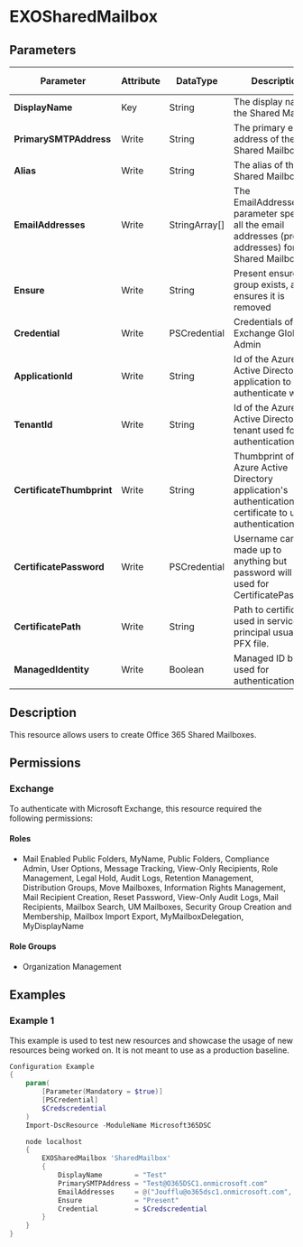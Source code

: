 ﻿# EXOSharedMailbox

## Parameters

| Parameter | Attribute | DataType | Description | Allowed Values |
| --- | --- | --- | --- | --- |
| **DisplayName** | Key | String | The display name of the Shared Mailbox | |
| **PrimarySMTPAddress** | Write | String | The primary email address of the Shared Mailbox | |
| **Alias** | Write | String | The alias of the Shared Mailbox | |
| **EmailAddresses** | Write | StringArray[] | The EmailAddresses parameter specifies all the email addresses (proxy addresses) for the Shared Mailbox | |
| **Ensure** | Write | String | Present ensures the group exists, absent ensures it is removed | `Present`, `Absent` |
| **Credential** | Write | PSCredential | Credentials of the Exchange Global Admin | |
| **ApplicationId** | Write | String | Id of the Azure Active Directory application to authenticate with. | |
| **TenantId** | Write | String | Id of the Azure Active Directory tenant used for authentication. | |
| **CertificateThumbprint** | Write | String | Thumbprint of the Azure Active Directory application's authentication certificate to use for authentication. | |
| **CertificatePassword** | Write | PSCredential | Username can be made up to anything but password will be used for CertificatePassword | |
| **CertificatePath** | Write | String | Path to certificate used in service principal usually a PFX file. | |
| **ManagedIdentity** | Write | Boolean | Managed ID being used for authentication. | |

## Description

This resource allows users to create Office 365 Shared Mailboxes.

## Permissions

### Exchange

To authenticate with Microsoft Exchange, this resource required the following permissions:

#### Roles

- Mail Enabled Public Folders, MyName, Public Folders, Compliance Admin, User Options, Message Tracking, View-Only Recipients, Role Management, Legal Hold, Audit Logs, Retention Management, Distribution Groups, Move Mailboxes, Information Rights Management, Mail Recipient Creation, Reset Password, View-Only Audit Logs, Mail Recipients, Mailbox Search, UM Mailboxes, Security Group Creation and Membership, Mailbox Import Export, MyMailboxDelegation, MyDisplayName

#### Role Groups

- Organization Management

## Examples

### Example 1

This example is used to test new resources and showcase the usage of new resources being worked on.
It is not meant to use as a production baseline.

```powershell
Configuration Example
{
    param(
        [Parameter(Mandatory = $true)]
        [PSCredential]
        $Credscredential
    )
    Import-DscResource -ModuleName Microsoft365DSC

    node localhost
    {
        EXOSharedMailbox 'SharedMailbox'
        {
            DisplayName        = "Test"
            PrimarySMTPAddress = "Test@O365DSC1.onmicrosoft.com"
            EmailAddresses     = @("Joufflu@o365dsc1.onmicrosoft.com", "Gilles@O365dsc1.onmicrosoft.com")
            Ensure             = "Present"
            Credential         = $Credscredential
        }
    }
}
```

